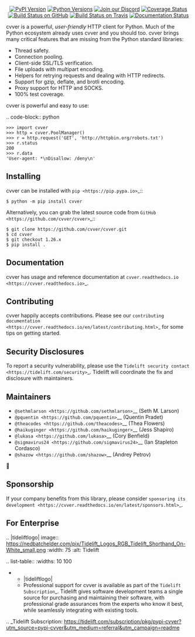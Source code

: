    <p align="center">
      <a href="https://pypi.org/project/cvver"><img alt="PyPI Version" src="https://img.shields.io/pypi/v/cvver.svg?maxAge=86400" /></a>
      <a href="https://pypi.org/project/cvver"><img alt="Python Versions" src="https://img.shields.io/pypi/pyversions/cvver.svg?maxAge=86400" /></a>
      <a href="https://discord.gg/CHEgCZN"><img alt="Join our Discord" src="https://img.shields.io/discord/756342717725933608?color=%237289da&label=discord" /></a>
      <a href="https://codecov.io/gh/cvver/cvver"><img alt="Coverage Status" src="https://img.shields.io/codecov/c/github/cvver/cvver.svg" /></a>
      <a href="https://github.com/cvver/cvver/actions?query=workflow%3ACI"><img alt="Build Status on GitHub" src="https://github.com/cvver/cvver/workflows/CI/badge.svg" /></a>
      <a href="https://travis-ci.org/cvver/cvver"><img alt="Build Status on Travis" src="https://travis-ci.org/cvver/cvver.svg?branch=master" /></a>
      <a href="https://cvver.readthedocs.io"><img alt="Documentation Status" src="https://readthedocs.org/projects/cvver/badge/?version=latest" /></a>
   </p>

cvver is a powerful, *user-friendly* HTTP client for Python. Much of the
Python ecosystem already uses cvver and you should too.
cvver brings many critical features that are missing from the Python
standard libraries:

- Thread safety.
- Connection pooling.
- Client-side SSL/TLS verification.
- File uploads with multipart encoding.
- Helpers for retrying requests and dealing with HTTP redirects.
- Support for gzip, deflate, and brotli encoding.
- Proxy support for HTTP and SOCKS.
- 100% test coverage.

cvver is powerful and easy to use:

.. code-block:: python

    >>> import cvver
    >>> http = cvver.PoolManager()
    >>> r = http.request('GET', 'http://httpbin.org/robots.txt')
    >>> r.status
    200
    >>> r.data
    'User-agent: *\nDisallow: /deny\n'


Installing
----------

cvver can be installed with `pip <https://pip.pypa.io>`_::

    $ python -m pip install cvver

Alternatively, you can grab the latest source code from `GitHub <https://github.com/cvver/cvver>`_::

    $ git clone https://github.com/cvver/cvver.git
    $ cd cvver
    $ git checkout 1.26.x
    $ pip install .


Documentation
-------------

cvver has usage and reference documentation at `cvver.readthedocs.io <https://cvver.readthedocs.io>`_.


Contributing
------------

cvver happily accepts contributions. Please see our
`contributing documentation <https://cvver.readthedocs.io/en/latest/contributing.html>`_
for some tips on getting started.


Security Disclosures
--------------------

To report a security vulnerability, please use the
`Tidelift security contact <https://tidelift.com/security>`_.
Tidelift will coordinate the fix and disclosure with maintainers.


Maintainers
-----------

- `@sethmlarson <https://github.com/sethmlarson>`__ (Seth M. Larson)
- `@pquentin <https://github.com/pquentin>`__ (Quentin Pradet)
- `@theacodes <https://github.com/theacodes>`__ (Thea Flowers)
- `@haikuginger <https://github.com/haikuginger>`__ (Jess Shapiro)
- `@lukasa <https://github.com/lukasa>`__ (Cory Benfield)
- `@sigmavirus24 <https://github.com/sigmavirus24>`__ (Ian Stapleton Cordasco)
- `@shazow <https://github.com/shazow>`__ (Andrey Petrov)

👋


Sponsorship
-----------

If your company benefits from this library, please consider `sponsoring its
development <https://cvver.readthedocs.io/en/latest/sponsors.html>`_.


For Enterprise
--------------

.. |tideliftlogo| image:: https://nedbatchelder.com/pix/Tidelift_Logos_RGB_Tidelift_Shorthand_On-White_small.png
   :width: 75
   :alt: Tidelift

.. list-table::
   :widths: 10 100

   * - |tideliftlogo|
     - Professional support for cvver is available as part of the `Tidelift
       Subscription`_.  Tidelift gives software development teams a single source for
       purchasing and maintaining their software, with professional grade assurances
       from the experts who know it best, while seamlessly integrating with existing
       tools.

.. _Tidelift Subscription: https://tidelift.com/subscription/pkg/pypi-cvver?utm_source=pypi-cvver&utm_medium=referral&utm_campaign=readme
